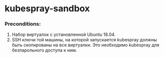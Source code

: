 # kubespray-sandbox

### Preconditions: 

1. Набор виртуалок с установленной Ubuntu 18.04.
2. SSH ключи той машины, на которой запускается kubespray должны быть скопированы на все виртуалки. Это необходимо kubespray для безпарольного доступа к ним.
